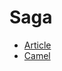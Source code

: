 # Saga

* [Article](https://blog.bernd-ruecker.com/how-to-implement-long-running-flows-sagas-business-processes-or-similar-3c870a1b95a8)
* [Camel](https://github.com/nicolaferraro/camel/blob/8ad4a4a264bbcd882507893e810a65578253caa4/camel-core/src/test/java/org/apache/camel/processor/SagaTest.java#L102-L146)
